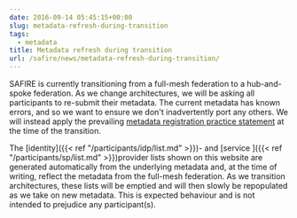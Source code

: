 ```yaml
--- 
date: 2016-09-14 05:45:15+00:00
slug: metadata-refresh-during-transition
tags: 
  - metadata
title: Metadata refresh during transition
url: /safire/news/metadata-refresh-during-transition/
---
```


SAFIRE is currently transitioning from a full-mesh federation to a hub-and-spoke federation. As we change architectures, we will be asking all participants to re-submit their metadata. The current metadata has known errors, and so we want to ensure we don't inadvertently port any others. We will instead apply the prevailing [metadata registration practice statement](/safire/policy/mrps/) at the time of the transition.

The [identity]({{< ref "/participants/idp/list.md" >}})- and [service ]({{< ref "/participants/sp/list.md" >}})provider lists shown on this website are generated automatically from the underlying metadata and, at the time of writing, reflect the metadata from the full-mesh federation. As we transition architectures, these lists will be emptied and will then slowly be repopulated as we take on new metadata. This is expected behaviour and is not intended to prejudice any participant(s).
